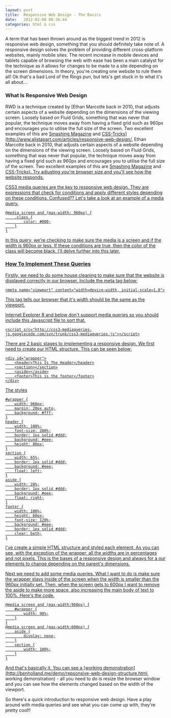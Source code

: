 ```yaml
---
layout: post
title:  Responsive Web Design - The Basics
date:   2012-02-08 00:36:44
categories: html & css
---
```


A term that has been thrown around as the biggest trend in 2012 is responsive web design, something that you should definitely take note of. A responsive design solves the problem of providing different cross-platform websites, mainly mobile sites. The recent increase in mobile devices and tablets capable of browsing the web with ease has been a main catalyst for the technique as it allows for changes to be made to a site depending on the screen dimensions. In theory, you're creating one website to rule them all! Ok that's a bad Lord of the Rings pun, but lets's get stuck in to what it's all about...

<!--- extract -->

### What Is Responsive Web Design

RWD is a technique created by [Ethan Marcotte</a> back in 2010, that adjusts certain aspects of a website depending on the dimensions of the viewing screen. Loosely based on Fluid Grids, something that was never that popular, the technique moves away from having a fixed grid such as 960px and encourages you to utilise the full size of the screen. Two excellent examples of this are <a href="http://wwww.smashingmagazine.com/">Smashing Magazine</a> and <a href="http://www.css-tricks.com/">CSS-Tricks](http://www.alistapart.com/articles/responsive-web-design/, Ethan Marcotte</a> back in 2010, that adjusts certain aspects of a website depending on the dimensions of the viewing screen. Loosely based on Fluid Grids, something that was never that popular, the technique moves away from having a fixed grid such as 960px and encourages you to utilise the full size of the screen. Two excellent examples of this are <a href="http://wwww.smashingmagazine.com/">Smashing Magazine</a> and <a href="http://www.css-tricks.com/">CSS-Tricks). Try adjusting you're browser size and you'll see how the website responds.

CSS3 media queries are the key to responsive web design. They are expressions that check for conditions and apply different styles depending on these conditions. Confused?? Let's take a look at an example of a media query.

    @media screen and (max-width: 960px) {
        .class {
            color: #000;
        }
    }

In this query, we're checking to make sure the media is a screen and if the width is 960px or less. If these conditions are true, then the color of the class will become black. I'll delve further into this later.

### How To Implement These Queries

Firstly, we need to do some house cleaning to make sure that the website is displayed correctly in our browser. Include the meta tag below:

    <meta name="viewport" content="width=device-width, initial-scale=1.0">

This tag tells our browser that it's width should be the same as the viewport.

Internet Explorer 8 and below don't support media queries so you should include this Javascript file to sort that.

    <script src="http://css3-mediaqueries-js.googlecode.com/svn/trunk/css3-mediaqueries.js"></script>

There are 2 basic stages to implementing a responsive design. We first need to create our HTML structure. This can be seen below:

    <div id="wrapper">
        <header>This Is The Header</header>
        <section></section>
        <aside></aside>
        <footer>This is the footer</footer>
    </div>

The styles

    #wrapper {
        width: 960px;
        margin: 20px auto;
        background: #fff;
    }
    header {
        width: 100%;
        font-size: 200%;
        border: 1px solid #ddd;
        background: #eee;
        height: 80px;
    }
    section {
        width: 65%;
        border: 1px solid #ddd;
        background: #eee;
        float: left;
    }
    aside {
        width: 28%;
        border: 1px solid #ddd;
        background: #eee;
        float: right;
    }
    footer {
        width: 100%;
        height: 60px;
        font-size: 120%;
        background: #eee;
        border: 1px solid #ddd;
        clear: both;
    }

I've create a simple HTML structure and styled each element. As you can see, with the exception of the wrapper, all the widths are in percentages and not pixels. This is the bases of a responsive design and always for a our elements to change depending on the parent's dimensions.

Next we need to add some media queries. What I want to do is make sure the wrapper stays inside of the screen when the width is smaller than the 960px initially set. Then, when the screen gets to 600px I want to remove the aside to make more space, also increasing the main body of text to 100%. Here's the code.

    @media screen and (max-width:960px) {
        #wrapper {
            width: 98%;
        }
    }
    @media screen and (max-width:600px) {
        aside {
            display: none;
        }
        section {
            width: 100%;
        }
    }

And that's basically it. You can see a [working demonstration](http://benholland.me/demo/repsonsive-web-design-structure.html, working demonstration) - all you need to do is resize the browser window and you can see how the elements changed based on the width of the viewport.

So there's a quick introduction to responsive web design. Have a play around with media queries and see what you can come up with, they're pretty cool!!

